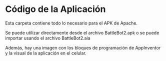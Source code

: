 ﻿# Código de la Aplicación

Esta carpeta contiene todo lo necesario para el APK de Apache. 

Se puede utilizar directamente desde el archivo BattleBot2.apk o se puede importar usando el archivo BattleBot2.aia

Además, hay una imagen con los bloques de programación de AppInventor y la visual de la aplicación en el celular.

